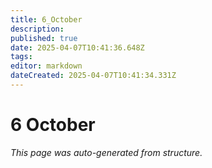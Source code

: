 ```yaml
---
title: 6_October
description: 
published: true
date: 2025-04-07T10:41:36.648Z
tags: 
editor: markdown
dateCreated: 2025-04-07T10:41:34.331Z
---
```


# 6 October

*This page was auto-generated from structure.*